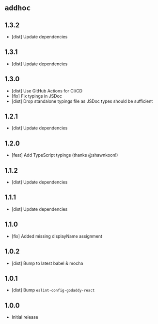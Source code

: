 # `addhoc`

## 1.3.2

- [dist] Update dependencies

## 1.3.1

- [dist] Update dependencies

## 1.3.0

- [dist] Use GitHub Actions for CI/CD
- [fix] Fix typings in JSDoc
- [dist] Drop standalone typings file as JSDoc types should be sufficient

## 1.2.1

- [dist] Update dependencies

## 1.2.0

- [feat] Add TypeScript typings (thanks @shawnkoon!)

## 1.1.2

- [dist] Update dependencies

## 1.1.1

- [dist] Update dependencies

## 1.1.0

- [fix] Added missing displayName assignment

## 1.0.2

- [dist] Bump to latest babel & mocha

## 1.0.1

- [dist] Bump `eslint-config-godaddy-react`

## 1.0.0

- Initial release

